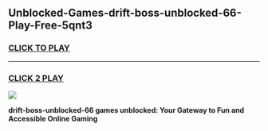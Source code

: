 
## Unblocked-Games-drift-boss-unblocked-66-Play-Free-5qnt3
<h3>
<a href="https://premium76.site?title=drift-boss-unblocked-66&ref=12A">CLICK TO PLAY</a></h3>
<hr>

<h3>
<a href="https://premium76.site?title=drift-boss-unblocked-66&ref=12A">CLICK 2 PLAY</a>
  
</h3>

<a href="https://premium76.site?title=drift-boss-unblocked-66&ref=12A"><img src="https://clearcache.store/games.png"></a>


**drift-boss-unblocked-66 games unblocked: Your Gateway to Fun and Accessible Online Gaming**
